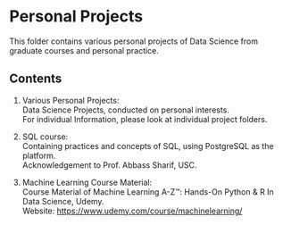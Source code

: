 # Personal Projects 

This folder contains various personal projects of Data Science from graduate courses and personal practice.

## Contents

1. Various Personal Projects:       
Data Science Projects, conducted on personal interests.      
For individual Information, please look at individual project folders.

2. SQL course:     
Containing practices and concepts of SQL, using PostgreSQL as the platform.    
Acknowledgement to Prof. Abbass Sharif, USC.

3. Machine Learning Course Material:   
Course Material of Machine Learning A-Z™: Hands-On Python & R In Data Science, Udemy.    
Website: https://www.udemy.com/course/machinelearning/
